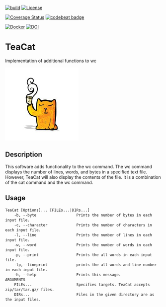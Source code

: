 [![build](https://github.com/akhiroky/TeaCat/actions/workflows/build.yml/badge.svg)](https://github.com/akhiroky/TeaCat/actions/workflows/build.yml)
[![License](http://img.shields.io/badge/license-CC0-green.svg)](https://github.com/akhiroky/TeaCat/blob/main/LICENSE)

[![Coverage Status](https://coveralls.io/repos/github/akhiroky/TeaCat/badge.svg?branch=main)](https://coveralls.io/github/akhiroky/TeaCat?branch=main)
[![codebeat badge](https://codebeat.co/badges/501f4324-3296-4c48-ba93-08b2a8459067)](https://codebeat.co/projects/github-com-akhiroky-teacat-main)


[![Docker](https://img.shields.io/badge/Docker-hirokiiii%2Fteacat%3A1.0.0-green?logo=docker)](https://hub.docker.com/repository/docker/hirokiiii/teacat)
[![DOI](https://zenodo.org/badge/369699051.svg)](https://zenodo.org/badge/latestdoi/369699051)
# TeaCat
Implementation of additional functions to wc

![TeaCat](cartoon-little-cat-with-tea-cup.jpg)

## Description
This software adds functionality to the wc command.
The wc command displays the number of lines, words, and bytes in a specified text file.
However, TeaCat will also display the contents of the file. 
It is a combination of the cat command and the wc command.

## Usage
```
TeaCat [Options]... [FILEs...|DIRs...]
    -b, --byte                  Prints the number of bytes in each input file.
    -c, --character             Prints the number of characters in each input file.
    -l, --line                  Prints the number of lines in each input file.
    -w, --word                  Prints the number of words in each input file.
    -p, --print                 Prints the all words in each input file.
    -lp,--lineprint             prints the all words and line number in each input file.
    -h, --help                  Prints this message. 
ARGUMENTS
    FILEs...                    Specifies targets. TeaCat accepts zip/tar/tar.gz/ files.
    DIRs...                     Files in the given directory are as the input files.

